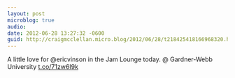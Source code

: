 ```yaml
---
layout: post
microblog: true
audio: 
date: 2012-06-28 13:27:32 -0600
guid: http://craigmcclellan.micro.blog/2012/06/28/t218425418166968320.html
---
```

A little love for @ericvinson in the Jam Lounge today.   @ Gardner-Webb University [t.co/71zw6I9k](http://t.co/71zw6I9k)
